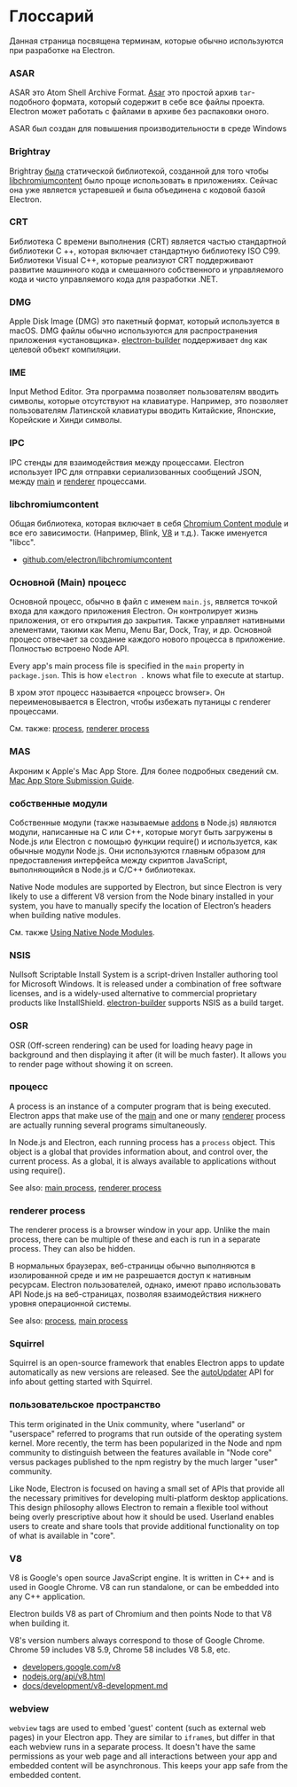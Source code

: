 # Глоссарий

Данная страница посвящена терминам, которые обычно используются при разработке на Electron.

### ASAR

ASAR это Atom Shell Archive Format. [Asar](https://github.com/electron/asar) это простой архив `tar`-подобного формата, который содержит в себе все файлы проекта. Electron может работать с файлами в архиве без распаковки оного.

ASAR был создан для повышения производительности в среде Windows

### Brightray

Brightray [была](https://github.com/electron-archive/brightray) статической библиотекой, созданной для того чтобы [libchromiumcontent](#libchromiumcontent) было проще использовать в приложениях. Сейчас она уже является устаревшей и была объединена с кодовой базой Electron.

### CRT

Библиотека C времени выполнения (CRT) является частью стандартной библиотеки C ++, которая включает стандартную библиотеку ISO C99. Библиотеки Visual C++, которые реализуют CRT поддерживают развитие машинного кода и смешанного собственного и управляемого кода и чисто управляемого кода для разработки .NET.

### DMG

Apple Disk Image (DMG) это пакетный формат, который используется в macOS. DMG файлы обычно используются для распространения приложения «установщика». [electron-builder](https://github.com/electron-userland/electron-builder) поддерживает `dmg` как целевой объект компиляции.

### IME

Input Method Editor. Эта программа позволяет пользователям вводить символы, которые отсутствуют на клавиатуре. Например, это позволяет пользователям Латинской клавиатуры вводить Китайские, Японские, Корейские и Хинди символы.

### IPC

IPC стенды для взаимодействия между процессами. Electron использует IPC для отправки сериализованных сообщений JSON, между [main](#main-process) и [renderer](#renderer-process) процессами.

### libchromiumcontent

Общая библиотека, которая включает в себя [Chromium Content module](https://www.chromium.org/developers/content-module) и все его зависимости. (Например, Blink, [V8](#v8) и т.д.). Также именуется "libcc".

- [github.com/electron/libchromiumcontent](https://github.com/electron/libchromiumcontent)

### Основной (Main) процесс

Основной процесс, обычно в файл с именем `main.js`, является точкой входа для каждого приложения Electron. Он контролирует жизнь приложения, от его открытия до закрытия. Также управляет нативными элементами, такими как Menu, Menu Bar, Dock, Tray, и др. Основной процесс отвечает за создание каждого нового процесса в приложение. Полностью встроено Node API.

Every app's main process file is specified in the `main` property in `package.json`. This is how `electron .` knows what file to execute at startup.

В хром этот процесс называется «процесс browser». Он переименовывается в Electron, чтобы избежать путаницы с renderer процессами.

См. также: [process](#process), [renderer process](#renderer-process)

### MAS

Акроним к Apple's Mac App Store. Для более подробных сведений см. [Mac App Store Submission Guide](tutorial/mac-app-store-submission-guide.md).

### собственные модули

Собственные модули (также называемые [addons](https://nodejs.org/api/addons.html) в Node.js) являются модули, написанные на C или C++, которые могут быть загружены в Node.js или Electron с помощью функции require() и используется, как обычные модули Node.js. Они используются главным образом для предоставления интерфейса между скриптов JavaScript, выполняющийся в Node.js и C/C++ библиотеках.

Native Node modules are supported by Electron, but since Electron is very likely to use a different V8 version from the Node binary installed in your system, you have to manually specify the location of Electron’s headers when building native modules.

См. также [Using Native Node Modules](tutorial/using-native-node-modules.md).

### NSIS

Nullsoft Scriptable Install System is a script-driven Installer authoring tool for Microsoft Windows. It is released under a combination of free software licenses, and is a widely-used alternative to commercial proprietary products like InstallShield. [electron-builder](https://github.com/electron-userland/electron-builder) supports NSIS as a build target.

### OSR

OSR (Off-screen rendering) can be used for loading heavy page in background and then displaying it after (it will be much faster). It allows you to render page without showing it on screen.

### процесс

A process is an instance of a computer program that is being executed. Electron apps that make use of the [main](#main-process) and one or many [renderer](#renderer-process) process are actually running several programs simultaneously.

In Node.js and Electron, each running process has a `process` object. This object is a global that provides information about, and control over, the current process. As a global, it is always available to applications without using require().

See also: [main process](#main-process), [renderer process](#renderer-process)

### renderer process

The renderer process is a browser window in your app. Unlike the main process, there can be multiple of these and each is run in a separate process. They can also be hidden.

В нормальных браузерах, веб-страницы обычно выполняются в изолированной среде и им не разрешается доступ к нативным ресурсам. Electron пользователей, однако, имеют право использовать API Node.js на веб-страницах, позволяя взаимодействия нижнего уровня операционной системы.

See also: [process](#process), [main process](#main-process)

### Squirrel

Squirrel is an open-source framework that enables Electron apps to update automatically as new versions are released. See the [autoUpdater](api/auto-updater.md) API for info about getting started with Squirrel.

### пользовательское пространство

This term originated in the Unix community, where "userland" or "userspace" referred to programs that run outside of the operating system kernel. More recently, the term has been popularized in the Node and npm community to distinguish between the features available in "Node core" versus packages published to the npm registry by the much larger "user" community.

Like Node, Electron is focused on having a small set of APIs that provide all the necessary primitives for developing multi-platform desktop applications. This design philosophy allows Electron to remain a flexible tool without being overly prescriptive about how it should be used. Userland enables users to create and share tools that provide additional functionality on top of what is available in "core".

### V8

V8 is Google's open source JavaScript engine. It is written in C++ and is used in Google Chrome. V8 can run standalone, or can be embedded into any C++ application.

Electron builds V8 as part of Chromium and then points Node to that V8 when building it.

V8's version numbers always correspond to those of Google Chrome. Chrome 59 includes V8 5.9, Chrome 58 includes V8 5.8, etc.

- [developers.google.com/v8](https://developers.google.com/v8)
- [nodejs.org/api/v8.html](https://nodejs.org/api/v8.html)
- [docs/development/v8-development.md](development/v8-development.md)

### webview

`webview` tags are used to embed 'guest' content (such as external web pages) in your Electron app. They are similar to `iframe`s, but differ in that each webview runs in a separate process. It doesn't have the same permissions as your web page and all interactions between your app and embedded content will be asynchronous. This keeps your app safe from the embedded content.